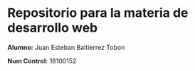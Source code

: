 # Repositorio para la materia de desarrollo web

**Alumno:** Juan Esteban Baltierrez Tobon

**Num Control:** 18100152  
